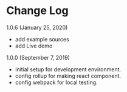 # Change Log

1.0.6 (January 25, 2020)
- add example sources
- add Live demo

1.0.0 (September 7, 2019)
- initial setup for development environment.
- config rollup for making react component.
- config webpack for local testing.